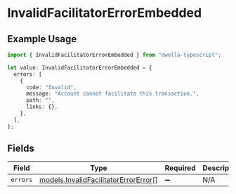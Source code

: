 # InvalidFacilitatorErrorEmbedded

## Example Usage

```typescript
import { InvalidFacilitatorErrorEmbedded } from "dwolla-typescript";

let value: InvalidFacilitatorErrorEmbedded = {
  errors: [
    {
      code: "Invalid",
      message: "Account cannot facilitate this transaction.",
      path: "",
      links: {},
    },
  ],
};
```

## Fields

| Field                                                                              | Type                                                                               | Required                                                                           | Description                                                                        |
| ---------------------------------------------------------------------------------- | ---------------------------------------------------------------------------------- | ---------------------------------------------------------------------------------- | ---------------------------------------------------------------------------------- |
| `errors`                                                                           | [models.InvalidFacilitatorErrorError](../models/invalidfacilitatorerrorerror.md)[] | :heavy_minus_sign:                                                                 | N/A                                                                                |